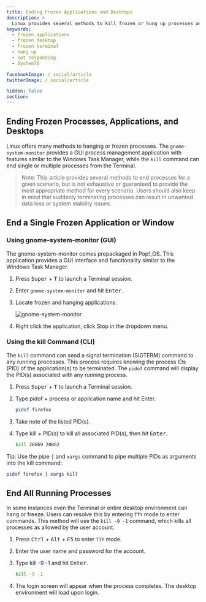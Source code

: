 ```yaml
---
title: Ending Frozen Applications and Desktops
description: >
  Linux provides several methods to kill frozen or hung up processes and applications using GUI applications or terminal commands.
keywords:
  - frozen applications
  - frozen desktop
  - frozen terminal
  - hung up
  - not responding
  - System76

facebookImage: /_social/article
twitterImage: /_social/article

hidden: false
section:
---
```


## Ending Frozen Processes, Applications, and Desktops

Linux offers many methods to hanging or frozen processes. The `gnome-system-monitor` provides a GUI process management application with features similar to the Windows Task Manager, while the `kill` command can end single or multiple processes from the Terminal.

>Note: This article provides several methods to end processes for a given scenario, but is not exhaustive or guaranteed to provide the most appropriate method for every scenario. Users should also keep in mind that suddenly terminating processes can result in unwanted data loss or system stability issues.

## End a Single Frozen Application or Window

### Using gnome-system-monitor (GUI)

The gnome-system-monitor comes prepackaged in Pop!_OS. This application provides a GUI interface and functionality similar to the Windows Task Manager.

1. Press <kbd>Super</kbd> + <kbd>T</kbd> to launch a Terminal session.
2. Enter `gnome-system-monitor` and hit <kbd>Enter</kbd>.
3. Locate frozen and hanging applications.

   ![gnome-system-monitor](/images/ending-frozen-applications/gnome-system-monitor)

4. Right click the application, click Stop in the dropdown menu.

### Using the kill Command (CLI)

The `kill` command can send a signal termination (SIGTERM) command to any running processes. This process requires knowing the process IDs (PID) of the application(s) to be terminated. The `pidof` command will display the PID(s) associated with any running process.

1. Press <kbd>Super</kbd> + <kbd>T</kbd> to launch a Terminal session.
2. Type pidof + process or application name and hit Enter.

   ```bash
   pidof firefox
   ```

3. Take note of the listed PID(s).
4. Type kill + PID(s) to kill all associated PID(s), then hit <kbd>Enter</kbd>.

    ```bash
    kill 20869 20862
    ```

Tip: Use the pipe <kbd>|</kbd> and `xargs` command to pipe multiple PIDs as arguments into the kill command:

  ```bash
  pidof firefox | xargs kill
  ```

## End All Running Processes

In some instances even the Terminal or entire desktop environment can hang or freeze. Users can resolve this by entering `TTY` mode to enter commands. This method will use the `kill -9 -1` command, which kills all processes as allowed by the user account.

1. Press <kbd>Ctrl</kbd> + <kbd>Alt</kbd> + <kbd>F5</kbd> to enter `TTY` mode.
2. Enter the user name and password for the account.
3. Type kill -9 -1 and hit <kbd>Enter</kbd>.

    ```bash
    kill -9 -1
    ```

4. The login screen will appear when the process completes. The desktop environment will load upon login.
